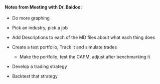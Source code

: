 #### Notes from Meeting with Dr. Baidoo:

- Do more graphing
- Pick an industry, pick a job
- Add Descriptions to each of the MD files about what each thing does

- Create a test portfolio, Track it and simulate trades
    - Make the portfolio, test the CAPM, adjust after benchmarking it
- Develop a trading strategy
- Backtest that strategy